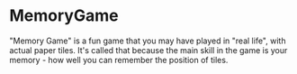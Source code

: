 # MemoryGame
"Memory Game" is a fun game that you may have played in "real life", with actual paper tiles. It's called that because the main skill in the game is your memory - how well you can remember the position of tiles. 

